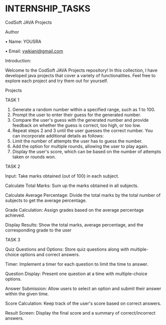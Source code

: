 # INTERNSHIP_TASKS

CodSoft JAVA Projects

Author

• Name: YOUSRA

• Email: ywkiani@gmail.com

Introduction:

Welcome to the CodSoft JAVA Projects repository! In this collection, I have developed java projects that cover a variety of functionalities. Feel free to explore each project and try them out for yourself.

Projects

TASK 1
1. Generate a random number within a specified range, such as 1 to 100.
2. Prompt the user to enter their guess for the generated number.
3. Compare the user's guess with the generated number and provide feedback on whether the guess
is correct, too high, or too low.
4. Repeat steps 2 and 3 until the user guesses the correct number.
You can incorporate additional details as follows:
5. Limit the number of attempts the user has to guess the number.
6. Add the option for multiple rounds, allowing the user to play again.
7. Display the user's score, which can be based on the number of attempts taken or rounds won.

TASK 2

Input: Take marks obtained (out of 100) in each subject.

Calculate Total Marks: Sum up the marks obtained in all subjects.

Calculate Average Percentage: Divide the total marks by the total number of subjects to get the
average percentage.

Grade Calculation: Assign grades based on the average percentage achieved.

Display Results: Show the total marks, average percentage, and the corresponding grade to the user

TASK 3

Quiz Questions and Options: Store quiz questions along with multiple-choice options and correct
answers.

Timer: Implement a timer for each question to limit the time to answer.

Question Display: Present one question at a time with multiple-choice options.

Answer Submission: Allow users to select an option and submit their answer within the given
time.

Score Calculation: Keep track of the user's score based on correct answers.


Result Screen: Display the final score and a summary of correct/incorrect answers.
